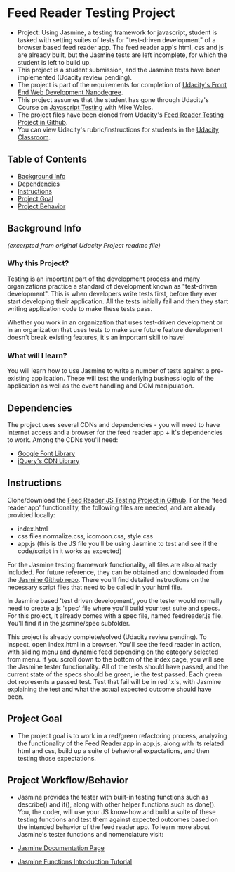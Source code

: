 # Feed Reader Testing Project

- Project: Using Jasmine, a testing framework for javascript, student is tasked with setting suites of tests for "test-driven development" of a browser based feed reader app. The feed reader app's html, css and js are already built, but the Jasmine tests are left incomplete, for which the student is left to build up.
- This project is a student submission, and the Jasmine tests have been implemented (Udacity review pending).
- The project is part of the requirements for completion of [Udacity's Front End Web Development Nanodegree](https://www.udacity.com/course/front-end-web-developer-nanodegree--nd001).
- This project assumes that the student has gone through Udacity's Course on [Javascript Testing ](https://www.udacity.com/course/javascript-testing--ud549) with Mike Wales.
- The project files have been cloned from Udacity's [Feed Reader Testing Project in Github](https://github.com/udacity/frontend-nanodegree-feedreader).
- You can view Udacity's rubric/instructions for students in the [Udacity Classroom](https://classroom.udacity.com/me).


## Table of Contents

- [Background Info](#bkginfo)
- [Dependencies](#dependencies)
- [Instructions](#instructions)
- [Project Goal](#projectgoal)
- [Project Behavior](#projectbehavior)

## <a name="bkginfo"></a>Background Info
_(excerpted from original Udacity Project readme file)_

### Why this Project?

Testing is an important part of the development process and many organizations practice a standard of development known as "test-driven development". This is when developers write tests first, before they ever start developing their application. All the tests initially fail and then they start writing application code to make these tests pass.

Whether you work in an organization that uses test-driven development or in an organization that uses tests to make sure future feature development doesn't break existing features, it's an important skill to have!


### What will I learn?

You will learn how to use Jasmine to write a number of tests against a pre-existing application. These will test the underlying business logic of the application as well as the event handling and DOM manipulation.

## <a name="dependencies"></a>Dependencies
The project uses several CDNs and dependencies - you will need to have internet access and a browser for the feed reader app + it's dependencies to work. Among the CDNs you'll need:
- [Google Font Library](http://fonts.googleapis.com)
- [jQuery's CDN Library](https://code.jquery.com/jquery/)


## Instructions

Clone/download the [Feed Reader JS Testing Project in Github](https://github.com/udacity/ud549).
For the 'feed reader app' functionality, the following files are needed, and are already provided locally:
- index.html
- css files normalize.css, icomoon.css, style.css
- app.js (this is the JS file you'll be using Jasmine to test and see if the code/script in it works as expected)

For the Jasmine testing framework functionality, all files are also already included. For future reference, they can be obtained and downloaded from the [Jasmine Github repo](https://github.com/jasmine/jasmine). There you'll find detailed instructions on the necessary script files that need to be called in your html file.

In Jasmine based 'test driven development', you the tester would normally need to create a js 'spec' file where you'll build your test suite and specs. For this project, it already comes with a spec file, named feedreader.js file. You'll find it in the jasmine/spec subfolder.

This project is already complete/solved (Udacity review pending). To inspect, open index.html in a browser. You'll see the feed reader in action, with sliding menu and dynamic feed depending on the category selected from menu. If you scroll down to the bottom of the index page, you will see the Jasmine tester functionality. All of the tests should have passed, and the current state of the specs should be green, ie the test passed. Each green dot represents a passed test. Test that fail will be in red 'x's, with Jasmine explaining the test and what the actual expected outcome should have been.

## <a name="projectgoal"></a>Project Goal
- The project goal is to work in a red/green refactoring process, analyzing the functionality of the Feed Reader app in app.js, along with its related html and css, build up a suite of behavioral expactations, and then testing those expectations.

## <a name="projectbehavior"></a>Project Workflow/Behavior
- Jasmine provides the tester with built-in testing functions such as describe() and it(), along with other helper functions such as done(). You, the coder, will use your JS know-how and build a suite of these testing functions and test them against expected outcomes based on the intended behavior of the feed reader app. To learn more about Jasmine's tester functions and nomenclature visit:
- [Jasmine Documentation Page](https://jasmine.github.io/pages/getting_started.html)

- [Jasmine Functions Introduction Tutorial](https://jasmine.github.io/2.0/introduction.html)





